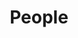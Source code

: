 ---
description: I always love taking photos of people, the fact that these photos will be unique, unable to be recreated and can be so personal to provide someone with last memories is a special kind of privilege.
title: "People"
keywords: [People]
weight: -1
menus: "main"
# list pages require at least one image to be displayed.
resources:
  - src: 7-P7106386.jpg
    params:
      cover: true
featured: true
private: true
---